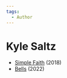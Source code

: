 ```yaml
---
tags:
  - Author
---
```


# Kyle Saltz

- [Simple Faith](./simplefaith.md) (2018)
- [Bells](./bells.md) (2022)
